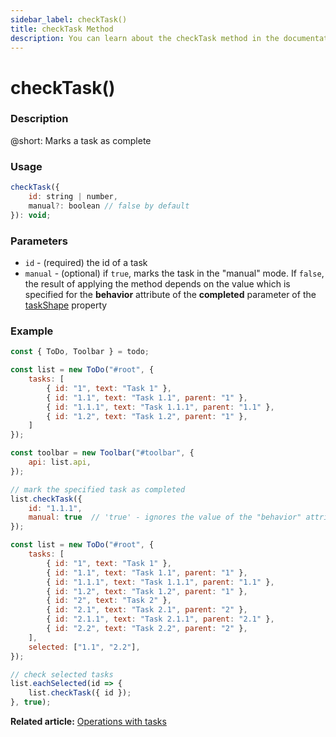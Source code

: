 ```yaml
---
sidebar_label: checkTask()
title: checkTask Method
description: You can learn about the checkTask method in the documentation of the DHTMLX JavaScript To Do List library. Browse developer guides and API reference, try out code examples and live demos, and download a free 30-day evaluation version of DHTMLX To Do List.
---
```


# checkTask()

### Description

@short: Marks a task as complete

### Usage

~~~js
checkTask({
    id: string | number,
    manual?: boolean // false by default
}): void;
~~~

### Parameters

- `id` - (required) the id of a task
- `manual` - (optional) if `true`, marks the task in the "manual" mode. If `false`, the result of applying the method depends on the value which is specified for the **behavior** attribute of the **completed** parameter of the [taskShape](api/configs/taskshape_config.md) property

### Example

~~~js {17-20} title="Example 1. Checking one task"
const { ToDo, Toolbar } = todo;

const list = new ToDo("#root", {
	tasks: [
        { id: "1", text: "Task 1" },
		{ id: "1.1", text: "Task 1.1", parent: "1" },
        { id: "1.1.1", text: "Task 1.1.1", parent: "1.1" },
		{ id: "1.2", text: "Task 1.2", parent: "1" },
    ]
});

const toolbar = new Toolbar("#toolbar", {
	api: list.api,
});

// mark the specified task as completed
list.checkTask({ 
    id: "1.1.1",
    manual: true  // 'true' - ignores the value of the "behavior" attribute of the "completed" parameter of the "taskShape" property
});
~~~

~~~js title="Example 2. Checking multiple tasks"
const list = new ToDo("#root", {
	tasks: [
        { id: "1", text: "Task 1" },
		{ id: "1.1", text: "Task 1.1", parent: "1" },
        { id: "1.1.1", text: "Task 1.1.1", parent: "1.1" },
		{ id: "1.2", text: "Task 1.2", parent: "1" },
        { id: "2", text: "Task 2" },
		{ id: "2.1", text: "Task 2.1", parent: "2" },
        { id: "2.1.1", text: "Task 2.1.1", parent: "2.1" },
		{ id: "2.2", text: "Task 2.2", parent: "2" },
    ],
    selected: ["1.1", "2.2"],
});

// check selected tasks
list.eachSelected(id => {
    list.checkTask({ id });
}, true);
~~~

**Related article:** [Operations with tasks](guides/task_operations.md)